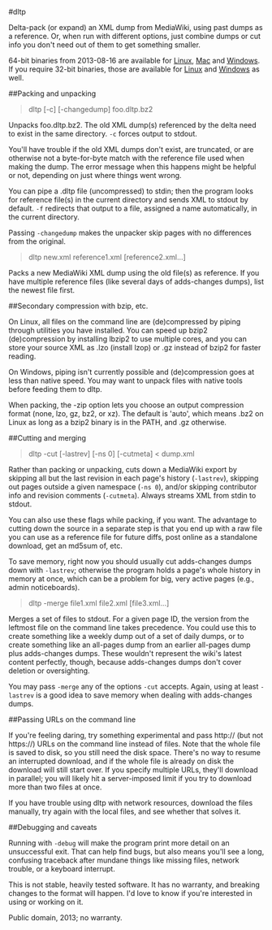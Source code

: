 #dltp

Delta-pack (or expand) an XML dump from MediaWiki, using past dumps as a reference. Or, when run with different options, just combine dumps or cut info you don't need out of them to get something smaller. 

64-bit binaries from 2013-08-16 are available for [Linux][1], [Mac][3] and [Windows][4]. If you require 32-bit binaries, those are available for [Linux][2] and [Windows][5] as well.

[1]: http://www.rfarmer.net/dltp/bin/dltp
[2]: http://www.rfarmer.net/dltp/bin/dltp386
[3]: http://www.rfarmer.net/dltp/bin/dltp.mac
[4]: http://www.rfarmer.net/dltp/bin/dltp.exe
[5]: http://www.rfarmer.net/dltp/bin/dltp386.exe

##Packing and unpacking

> dltp [-c] [-changedump] foo.dltp.bz2

Unpacks foo.dltp.bz2. The old XML dump(s) referenced by the delta need to exist in the same directory. `-c` forces output to stdout.

You'll have trouble if the old XML dumps don't exist, are truncated, or are otherwise not a byte-for-byte match with the reference file used when making the dump. The error message when this happens might be helpful or not, depending on just where things went wrong.

You can pipe a .dltp file (uncompressed) to stdin; then the program looks for reference file(s) in the current directory and sends XML to stdout by default. `-f` redirects that output to a file, assigned a name automatically, in the current directory.

Passing `-changedump` makes the unpacker skip pages with no differences from the original.

> dltp new.xml reference1.xml [reference2.xml...]

Packs a new MediaWiki XML dump using the old file(s) as reference. If you have multiple reference files (like several days of adds-changes dumps), list the newest file first.

##Secondary compression with bzip, etc.

On Linux, all files on the command line are (de)compressed by piping through utilities you have installed. You can speed up bzip2 (de)compression by installing lbzip2 to use multiple cores, and you can store your source XML as .lzo (install lzop) or .gz instead of bzip2 for faster reading. 

On Windows, piping isn't currently possible and (de)compression goes at less than native speed. You may want to unpack files with native tools before feeding them to dltp.

When packing, the -zip option lets you choose an output compression format (none, lzo, gz, bz2, or xz). The default is 'auto', which means .bz2 on Linux as long as a bzip2 binary is in the PATH, and .gz otherwise.

##Cutting and merging

> dltp -cut [-lastrev] [-ns 0] [-cutmeta] < dump.xml

Rather than packing or unpacking, cuts down a MediaWiki export by skipping all but the last revision in each page's history (`-lastrev`), skipping out pages outside a given namespace (`-ns 0`), and/or skipping contributor info and revision comments (`-cutmeta`). Always streams XML from stdin to stdout.

You can also use these flags while packing, if you want. The advantage to cutting down the source in a separate step is that you end up with a raw file you can use as a reference file for future diffs, post online as a standalone download, get an md5sum of, etc.

To save memory, right now you should usually cut adds-changes dumps down with `-lastrev`; otherwise the program holds a page's whole history in memory at once, which can be a problem for big, very active pages (e.g., admin noticeboards).

> dltp -merge file1.xml file2.xml [file3.xml...]

Merges a set of files to stdout. For a given page ID, the version from the leftmost file on the command line takes precedence. You could use this to create something like a weekly dump out of a set of daily dumps, or to create something like an all-pages dump from an earlier all-pages dump plus adds-changes dumps. These wouldn't represent the wiki's latest content perfectly, though, because adds-changes dumps don't cover deletion or oversighting.

You may pass `-merge` any of the options `-cut` accepts. Again, using at least `-lastrev` is a good idea to save memory when dealing with adds-changes dumps.

##Passing URLs on the command line

If you're feeling daring, try something experimental and pass http:// (but not https://) URLs on the command line instead of files. Note that the whole file is saved to disk, so you still need the disk space. There's no way to resume an interrupted download, and if the whole file is already on disk the download will still start over. If you specify multiple URLs, they'll download in parallel; you will likely hit a server-imposed limit if you try to download more than two files at once.

If you have trouble using dltp with network resources, download the files manually, try again with the local files, and see whether that solves it.

##Debugging and caveats

Running with `-debug` will make the program print more detail on an unsuccessful exit. That can help find bugs, but also means you'll see a long, confusing traceback after mundane things like missing files, network trouble, or a keyboard interrupt.

This is not stable, heavily tested software. It has no warranty, and breaking changes to the format will happen.  I'd love to know if you're interested in using or working on it.

Public domain, 2013; no warranty.
